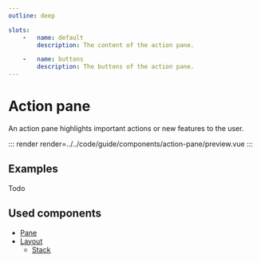 ```yaml
---
outline: deep

slots:
    -   name: default
        description: The content of the action pane.

    -   name: buttons
        description: The buttons of the action pane.
---
```


# Action pane

An action pane highlights important actions or new features to the user.

::: render
render=../../code/guide/components/action-pane/preview.vue
:::

<FrontmatterDocs/>

## Examples

Todo

## Used components

- [Pane](./pane)
- [Layout](./layout)
    - [Stack](./layout/stack)
